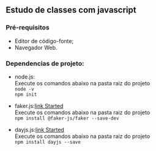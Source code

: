 ## Estudo de classes com javascript

### Pré-requisitos

-   Editor de código-fonte;
-   Navegador Web.

### Dependencias de projeto:

-   node.js:  
Execute os comandos abaixo na pasta raiz do projeto  
    `node -v`    
    `npm init`     

-   faker.js:[link Started](https://fakerjs.dev/guide/)   
Execute os comandos abaixo na pasta raiz do projeto  
    `npm install @faker-js/faker --save-dev`    

-   dayjs.js:[link Started](https://www.npmjs.com/package/dayjs)   
Execute os comandos abaixo na pasta raiz do projeto  
    `npm install dayjs --save` 



